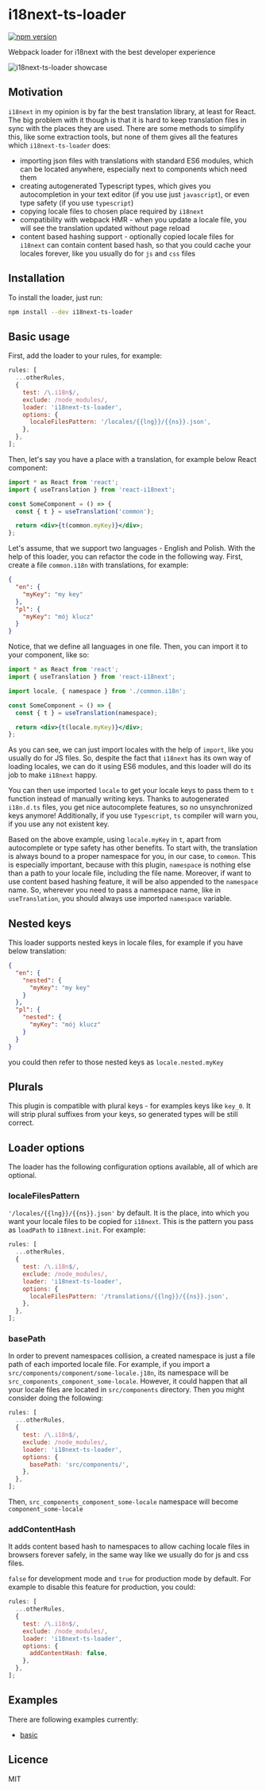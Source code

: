 # i18next-ts-loader

[![npm version](https://badge.fury.io/js/i18next-ts-loader.svg)](https://badge.fury.io/js/i18next-ts-loader)

Webpack loader for i18next with the best developer experience

![i18next-ts-loader showcase](https://raw.githubusercontent.com/klis87/i18next-ts-loader/master/images/showcase.png)

## Motivation

`i18next` in my opinion is by far the best translation library, at least for React. The big problem with it though is
that it is hard to keep translation files in sync with the places they are used. There are some methods to simplify
this, like some extraction tools, but none of them gives all the features which `i18next-ts-loader` does:

- importing json files with translations with standard ES6 modules, which can be located anywhere, especially next to components which need them
- creating autogenerated Typescript types, which gives you autocompletion in your text editor (if you use just `javascript`), or even type safety (if you use `typescript`)
- copying locale files to chosen place required by `i18next`
- compatibility with webpack HMR - when you update a locale file, you will see the translation updated without page reload
- content based hashing support - optionally copied locale files for `i18next` can contain content based hash, so that you could cache your locales forever, like you usually do for `js` and `css` files

## Installation

To install the loader, just run:

```bash
npm install --dev i18next-ts-loader
```

## Basic usage

First, add the loader to your rules, for example:

```js
rules: [
  ...otherRules,
  {
    test: /\.i18n$/,
    exclude: /node_modules/,
    loader: 'i18next-ts-loader',
    options: {
      localeFilesPattern: '/locales/{{lng}}/{{ns}}.json',
    },
  },
];
```

Then, let's say you have a place with a translation, for example below React component:

```jsx
import * as React from 'react';
import { useTranslation } from 'react-i18next';

const SomeComponent = () => {
  const { t } = useTranslation('common');

  return <div>{t(common.myKey)}</div>;
};
```

Let's assume, that we support two languages - English and Polish. With the help of this loader, you can refactor the code in the following way. First, create a file `common.i18n`
with translations, for example:

```json
{
  "en": {
    "myKey": "my key"
  },
  "pl": {
    "myKey": "mój klucz"
  }
}
```

Notice, that we define all languages in one file. Then, you can import it to your component, like so:

```jsx
import * as React from 'react';
import { useTranslation } from 'react-i18next';

import locale, { namespace } from './common.i18n';

const SomeComponent = () => {
  const { t } = useTranslation(namespace);

  return <div>{t(locale.myKey)}</div>;
};
```

As you can see, we can just import locales with the help of `import`, like you usually do for JS files.
So, despite the fact that `i18next` has its own way of loading locales, we can do it using ES6 modules,
and this loader will do its job to make `i18next` happy.

You can then use imported `locale` to get your locale keys to pass them to `t` function instead of manually writing
keys. Thanks to autogenerated `i18n.d.ts` files, you get nice autocomplete features, so no unsynchronized keys anymore!
Additionally, if you use `Typescript`, `ts` compiler will warn you, if you use any not existent key.

Based on the above example, using `locale.myKey` in `t`, apart from autocomplete or type safety has other benefits. To start with,
the translation is always bound to a proper namespace for you, in our case, to `common`. This is especially important, because
with this plugin, `namespace` is nothing else than a path to your locale file, including the file name. Moreover, if want to use
content based hashing feature, it will be also appended to the `namespace` name. So, wherever you need to pass a namespace name,
like in `useTranslation`, you should always use imported `namespace` variable.

## Nested keys

This loader supports nested keys in locale files, for example if you have below translation:

```json
{
  "en": {
    "nested": {
      "myKey": "my key"
    }
  },
  "pl": {
    "nested": {
      "myKey": "mój klucz"
    }
  }
}
```

you could then refer to those nested keys as `locale.nested.myKey`

## Plurals

This plugin is compatible with plural keys - for examples keys like `key_0`. It will strip plural suffixes from your keys,
so generated types will be still correct.

## Loader options

The loader has the following configuration options available, all of which are optional.

### localeFilesPattern

`'/locales/{{lng}}/{{ns}}.json'` by default. It is the place, into which you want your locale files to be copied for `i18next`.
This is the pattern you pass as `loadPath` to `i18next.init`. For example:

```js
rules: [
  ...otherRules,
  {
    test: /\.i18n$/,
    exclude: /node_modules/,
    loader: 'i18next-ts-loader',
    options: {
      localeFilesPattern: '/translations/{{lng}}/{{ns}}.json',
    },
  },
];
```

### basePath

In order to prevent namespaces collision, a created namespace is just a file path of each imported locale file.
For example, if you import a `src/components/component/some-locale.j18n`, its namespace will be
`src_components_component_some-locale`. However, it could happen that all your locale files are located in `src/components`
directory. Then you might consider doing the following:

```js
rules: [
  ...otherRules,
  {
    test: /\.i18n$/,
    exclude: /node_modules/,
    loader: 'i18next-ts-loader',
    options: {
      basePath: 'src/components/',
    },
  },
];
```

Then, `src_components_component_some-locale` namespace will become `component_some-locale`

### addContentHash

It adds content based hash to namespaces to allow caching locale files in browsers forever safely, in the same way
like we usually do for js and css files.

`false` for development mode and `true` for production mode by default. For example to disable this feature for production,
you could:

```js
rules: [
  ...otherRules,
  {
    test: /\.i18n$/,
    exclude: /node_modules/,
    loader: 'i18next-ts-loader',
    options: {
      addContentHash: false,
    },
  },
];
```

## Examples

There are following examples currently:

- [basic](https://github.com/klis87/i18next-ts-loader/tree/master/examples/basic)

## Licence

MIT
